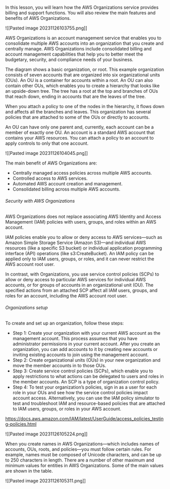 In this lesson, you will learn how the AWS Organizations service provides billing and support functions. You will also review the main features and benefits of AWS Organizations.

![[Pasted image 20231126103755.png]]

AWS Organizations is an account management service that enables you to consolidate multiple AWS accounts into an organization that you create and centrally manage. AWS Organizations include consolidated billing and account management capabilities that help you to better meet the budgetary, security, and compliance needs of your business.

The diagram shows a basic organization, or root. This example organization consists of seven accounts that are organized into six organizational units (OUs). An OU is a container for accounts within a root. An OU can also contain other OUs, which enables you to create a hierarchy that looks like an upside-down tree. The tree has a root at the top and branches of OUs that reach down, ending in accounts that are the leaves of the tree.

When you attach a policy to one of the nodes in the hierarchy, it flows down and affects all the branches and leaves. This organization has several policies that are attached to some of the OUs or directly to accounts.

An OU can have only one parent and, currently, each account can be a member of exactly one OU. An account is a standard AWS account that contains your AWS resources. You can attach a policy to an account to apply controls to only that one account.

![[Pasted image 20231126104045.png]]

The main benefit of AWS Organizations are:
- Centrally managed access policies across multiple AWS accounts.
- Controlled access to AWS services. 
- Automated AWS account creation and management. 
- Consolidated billing across multiple AWS accounts.


###### Security with AWS Organizations
AWS Organizations does not replace associating AWS Identity and Access Management (IAM) policies with users, groups, and roles within an AWS account.

IAM policies enable you to allow or deny access to AWS services—such as Amazon Simple Storage Service (Amazon S3)—and individual AWS resources (like a specific S3 bucket) or individual application programming interface (API) operations (like s3:CreateBucket). An IAM policy can be applied only to IAM users, groups, or roles, and it can never restrict the AWS account root user.

In contrast, with Organizations, you use service control policies (SCPs) to allow or deny access to particular AWS services for individual AWS accounts, or for groups of accounts in an organizational unit (OU). The specified actions from an attached SCP affect all IAM users, groups, and roles for an account, including the AWS account root user.


###### Organizations setup
To create and set up an organization, follow these steps:
- Step 1: Create your organization with your current AWS account as the management account. This process assumes that you have administrator permissions in your current account. After you create an organization, you can add accounts to it by creating new accounts or inviting existing accounts to join using the management account.
- Step 2: Create organizational units (OUs) in your new organization and move the member accounts in to those OUs.
- Step 3: Create service control policies (SCPs), which enable you to apply restrictions to what actions can be delegated to users and roles in the member accounts. An SCP is a type of organization control policy.
- Step 4: To test your organization’s policies, sign in as a user for each role in your OUs and see how the service control policies impact account access. Alternatively, you can use the IAM policy simulator to test and troubleshoot IAM and resource-based policies that are attached to IAM users, groups, or roles in your AWS account.

https://docs.aws.amazon.com/IAM/latest/UserGuide/access_policies_testing-policies.html

![[Pasted image 20231126105224.png]]

When you create names in AWS Organizations—which includes names of accounts, OUs, roots, and policies—you must follow certain rules. For example, names must be composed of Unicode characters, and can be up to 250 characters in length.
There are a number of other maximum and minimum values for entities in AWS Organizations. Some of the main values are shown in the table.

![[Pasted image 20231126105311.png]]



